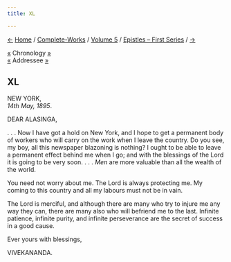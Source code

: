 ```yaml
---
title: XL

---
```

<div>

[←](039_alasinga.htm) [Home](../../../index.htm) /
[Complete-Works](../../complete_works.htm) / [Volume
5](../volume_5_contents.htm) / [Epistles – First
Series](epistles_first_series_contents.htm) / [→](041_friend.htm)

  

[«](../../volume_6/epistles_second_series/066_mrs_bull.htm) Chronology
[»](../../volume_9/letters_fifth_series/056_mother.htm)  
[«](039_alasinga.htm) Addressee
[»](../../volume_8/epistles_fourth_series/043_alasinga.htm)

## XL

NEW YORK,  
*14th May, 1895*.

DEAR ALASINGA,

. . . Now I have got a hold on New York, and I hope to get a permanent
body of workers who will carry on the work when I leave the country. Do
you see, my boy, all this newspaper blazoning is nothing? I ought to be
able to leave a permanent effect behind me when I go; and with the
blessings of the Lord it is going to be very soon. . . . *Men* are more
valuable than all the wealth of the world.

You need not worry about me. The Lord is always protecting me. My coming
to this country and all my labours must not be in vain.

The Lord is merciful, and although there are many who try to injure me
any way they can, there are many also who will befriend me to the last.
Infinite patience, infinite purity, and infinite perseverance are the
secret of success in a good cause.

Ever yours with blessings,

VIVEKANANDA.

</div>
